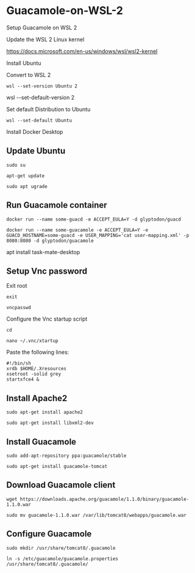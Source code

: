# Guacamole-on-WSL-2
Setup Guacamole on WSL 2

Update the WSL 2 Linux kernel

https://docs.microsoft.com/en-us/windows/wsl/wsl2-kernel

Install Ubuntu

Convert to WSL 2

`wsl --set-version Ubuntu 2`

wsl --set-default-version 2

Set default Distribution to Ubuntu

`wsl --set-default Ubuntu`

Install Docker Desktop

## Update Ubuntu

`sudo su`

`apt-get update`

`sudo apt ugrade`

## Run Guacamole container

`docker run --name some-guacd -e ACCEPT_EULA=Y -d glyptodon/guacd`

`docker run --name some-guacamole -e ACCEPT_EULA=Y -e GUACD_HOSTNAME=some-guacd -e USER_MAPPING='cat user-mapping.xml' -p 8080:8080 -d glyptodon/guacamole`

apt install task-mate-desktop

## Setup Vnc password

Exit root 

`exit`

`vncpasswd`

Configure the Vnc startup script

`cd`

`nano ~/.vnc/xtartup`

Paste the following lines:

```
#!/bin/sh
xrdb $HOME/.Xresources
xsetroot -solid grey
startxfce4 &
```
## Install Apache2

`sudo apt-get install apache2`

`sudo apt-get install libxml2-dev`

## Install Guacamole

`sudo add-apt-repository ppa:guacamole/stable`

`sudo apt-get install guacamole-tomcat`

## Download Guacamole client
`wget https://downloads.apache.org/guacamole/1.1.0/binary/guacamole-1.1.0.war`

`sudo mv guacamole-1.1.0.war /var/lib/tomcat8/webapps/guacamole.war`

 ## Configure Guacamole
 
 `sudo mkdir /usr/share/tomcat8/.guacamole`
 
 `ln -s /etc/guacamole/guacamole.properties /usr/share/tomcat8/.guacamole/` 
   
 
